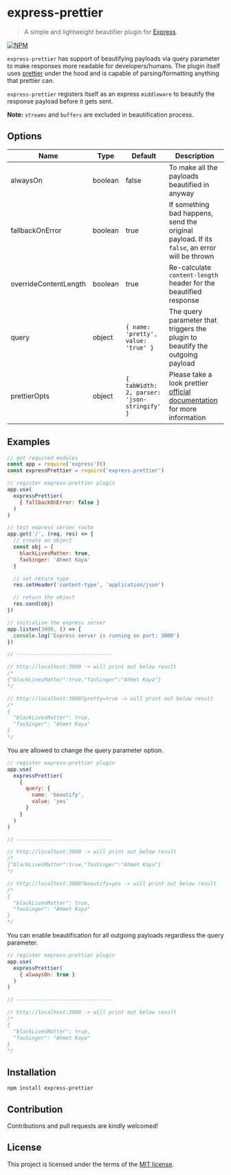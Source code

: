 # express-prettier
> A simple and lightweight beautifier plugin for [Express](https://github.com/expressjs/express).

[![NPM](https://nodei.co/npm/express-prettier.png)](https://nodei.co/npm/express-prettier/)

`express-prettier` has support of beautifying payloads via query parameter to make responses more readable for developers/humans. The plugin itself uses [prettier](https://github.com/prettier/prettier) under the hood and is capable of parsing/formatting anything that prettier can.

`express-prettier` registers itself as an express `middleware` to beautify the response payload before it gets sent.

**Note:** `streams` and `buffers` are excluded in beautification process.

## Options

| Name              | Type               | Default                             | Description                                                                                                          |
| ---               | ---                | ---                                 | ---                                                                                                                  |
| alwaysOn         | boolean | false                                | To make all the payloads beautified in anyway                                                 |
| fallbackOnError         | boolean            | true                                | If something bad happens, send the original payload. If its `false`, an error will be thrown                                      |
| overrideContentLength  | boolean            | true                               | Re-calculate `content-length` header for the beautified response                         |
| query          | object              | `{ name: 'pretty', value: 'true' }` | The query parameter that triggers the plugin to beautify the outgoing payload |
| prettierOpts          | object              | `{ tabWidth: 2, parser: 'json-stringify' }` | Please take a look prettier [official documentation](https://prettier.io/docs/en/options.html) for more information |

## Examples

```js
// get required modules
const app = require('express')()
const expressPrettier = require('express-prettier')

// register express-prettier plugin
app.use(
  expressPrettier(
    { fallbackOnError: false }
  )
)

// test express server route
app.get('/', (req, res) => {
  // create an object
  const obj = {
    blackLivesMatter: true,
    favSinger: 'Ahmet Kaya'
  }

  // set return type
  res.setHeader('content-type', 'application/json')

  // return the object
  res.send(obj)
})

// initialize the express server
app.listen(3000, () => {
  console.log('Express server is running on port: 3000')
})

// -------------------------------

// http://localhost:3000 -> will print out below result
/*
{"blackLivesMatter":true,"favSinger":"Ahmet Kaya"}
*/

// http://localhost:3000?pretty=true -> will print out below result
/*
{
  "blackLivesMatter": true,
  "favSinger": "Ahmet Kaya"
}
*/
```

You are allowed to change the query parameter option.

```js
// register express-prettier plugin
app.use(
  expressPrettier(
    {
      query: {
        name: 'beautify',
        value: 'yes'
      }
    }
  )
)

// -------------------------------

// http://localhost:3000 -> will print out below result
/*
{"blackLivesMatter":true,"favSinger":"Ahmet Kaya"}
*/

// http://localhost:3000?beautify=yes -> will print out below result
/*
{
  "blackLivesMatter": true,
  "favSinger": "Ahmet Kaya"
}
*/
```

You can enable beautification for all outgoing payloads regardless the query parameter.

```js
// register express-prettier plugin
app.use(
  expressPrettier(
    { alwaysOn: true }
  )
)

// -------------------------------

// http://localhost:3000 -> will print out below result
/*
{
  "blackLivesMatter": true,
  "favSinger": "Ahmet Kaya"
}
*/
```

## Installation
`npm install express-prettier`

## Contribution
Contributions and pull requests are kindly welcomed!

## License
This project is licensed under the terms of the [MIT license](https://github.com/hsynlms/express-prettier/blob/master/LICENSE).
